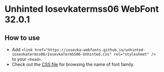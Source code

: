 # Unhinted Iosevkatermss06 WebFont 32.0.1

## How to use

- Add `<link href="https://iosevka-webfonts.github.io/unhinted-iosevkatermss06/IosevkaTermSS06-Unhinted.css" rel="stylesheet" />` to your `<head>`.
- Check out the [CSS file](./IosevkaTermSS06-Unhinted.css) for browsing the name of font family.
